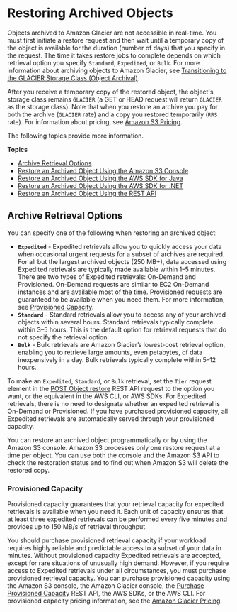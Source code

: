 # Restoring Archived Objects<a name="restoring-objects"></a>

Objects archived to Amazon Glacier are not accessible in real\-time\. You must first initiate a restore request and then wait until a temporary copy of the object is available for the duration \(number of days\) that you specify in the request\. The time it takes restore jobs to complete depends on which retrieval option you specify `Standard`, `Expedited`, or `Bulk`\. For more information about archiving objects to Amazon Glacier, see [Transitioning to the GLACIER Storage Class \(Object Archival\)](lifecycle-transition-general-considerations.md#before-deciding-to-archive-objects)\.

After you receive a temporary copy of the restored object, the object's storage class remains `GLACIER` \(a GET or HEAD request will return `GLACIER` as the storage class\)\. Note that when you restore an archive you pay for both the archive \(`GLACIER` rate\) and a copy you restored temporarily \(`RRS` rate\)\. For information about pricing, see [Amazon S3 Pricing](https://aws.amazon.com/s3/pricing/)\. 

The following topics provide more information\.

**Topics**
+ [Archive Retrieval Options](#restoring-objects-retrieval-options)
+ [Restore an Archived Object Using the Amazon S3 Console](restoring-objects-console.md)
+ [Restore an Archived Object Using the AWS SDK for Java](restoring-objects-java.md)
+ [Restore an Archived Object Using the AWS SDK for \.NET](restore-object-dotnet.md)
+ [Restore an Archived Object Using the REST API](restoring-objects-rest.md)

## Archive Retrieval Options<a name="restoring-objects-retrieval-options"></a>

You can specify one of the following when restoring an archived object: 
+ **`Expedited`** \- Expedited retrievals allow you to quickly access your data when occasional urgent requests for a subset of archives are required\. For all but the largest archived objects \(250 MB\+\), data accessed using Expedited retrievals are typically made available within 1–5 minutes\. There are two types of Expedited retrievals: On\-Demand and Provisioned\. On\-Demand requests are similar to EC2 On\-Demand instances and are available most of the time\. Provisioned requests are guaranteed to be available when you need them\. For more information, see [Provisioned Capacity](#restoring-objects-expedited-capacity)\. 
+ **`Standard`** \- Standard retrievals allow you to access any of your archived objects within several hours\. Standard retrievals typically complete within 3–5 hours\. This is the default option for retrieval requests that do not specify the retrieval option\.
+ **`Bulk`** \- Bulk retrievals are Amazon Glacier’s lowest\-cost retrieval option, enabling you to retrieve large amounts, even petabytes, of data inexpensively in a day\. Bulk retrievals typically complete within 5–12 hours\.

To make an `Expedited`, `Standard`, or `Bulk` retrieval, set the `Tier` request element in the [POST Object restore](http://docs.aws.amazon.com/AmazonS3/latest/API/RESTObjectPOSTrestore.html) REST API request to the option you want, or the equivalent in the AWS CLI, or AWS SDKs\. For Expedited retrievals, there is no need to designate whether an expedited retrieval is On\-Demand or Provisioned\. If you have purchased provisioned capacity, all Expedited retrievals are automatically served through your provisioned capacity\. 

You can restore an archived object programmatically or by using the Amazon S3 console\. Amazon S3 processes only one restore request at a time per object\. You can use both the console and the Amazon S3 API to check the restoration status and to find out when Amazon S3 will delete the restored copy\. 

### Provisioned Capacity<a name="restoring-objects-expedited-capacity"></a>

Provisioned capacity guarantees that your retrieval capacity for expedited retrievals is available when you need it\. Each unit of capacity ensures that at least three expedited retrievals can be performed every five minutes and provides up to 150 MB/s of retrieval throughput\.

You should purchase provisioned retrieval capacity if your workload requires highly reliable and predictable access to a subset of your data in minutes\. Without provisioned capacity Expedited retrievals are accepted, except for rare situations of unusually high demand\. However, if you require access to Expedited retrievals under all circumstances, you must purchase provisioned retrieval capacity\. You can purchase provisioned capacity using the Amazon S3 console, the Amazon Glacier console, the [Purchase Provisioned Capacity](http://docs.aws.amazon.com/amazonglacier/latest/dev/api-PurchaseProvisionedCapacity.html) REST API, the AWS SDKs, or the AWS CLI\. For provisioned capacity pricing information, see the [Amazon Glacier Pricing](https://aws.amazon.com/glacier/pricing/)\. 